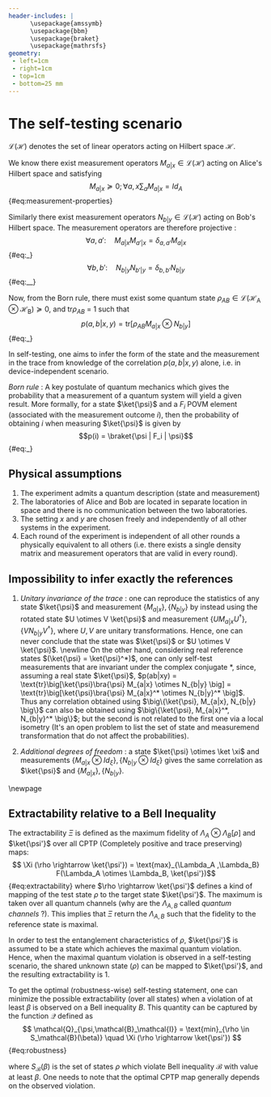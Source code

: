 ```yaml
---
header-includes: |
      \usepackage{amssymb}
      \usepackage{bbm}
      \usepackage{braket}
      \usepackage{mathrsfs}
geometry:
 - left=1cm
 - right=1cm
 - top=1cm
 - bottom=25 mm
---
```

# The self-testing scenario

$\mathscr{L(H)}$ denotes the set of linear operators acting on Hilbert space
$\mathscr H$.

We know there exist measurement operators $M_{a|x} \in \mathscr{L(H)}$ acting on
Alice's Hilbert space and satisfying
$$M_{a|x} \succcurlyeq 0 ; \forall a, x \sum_a M_{a|x} = Id_A$$
{#eq:measurement-properties}

Similarly there exist measurement operators $N_{b|y} \in \mathscr{L(H)}$ acting
on Bob's Hilbert space. The measurement operators are therefore projective :
$$\forall a, a' : \quad M_{a|x}M_{a'|x} = \delta_{a, a'}M_{a|x}$${#eq:_}
$$\forall b, b' : \quad N_{b|y}N_{b'|y} = \delta_{b, b'}N_{b|y}$${#eq:__}

Now, from the Born rule, there must exist some quantum state $\rho_{AB} \in
\mathscr{L(H_\text{A} \otimes H_\text{B})} \succcurlyeq 0$, and tr$\rho_{AB}$ =
1 such that
$$p(a,b|x,y) = \text{tr}\big[\rho_{AB} M_{a|x} \otimes N_{b|y} \big]$$ {#eq:_}

In self-testing, one aims to infer the form of the state and the measurement in
the trace from knowledge of the correlation $p(a, b|x, y)$ alone, i.e. in
device-independent scenario.

_Born rule_ : A key postulate of quantum mechanics which gives the probability
that a measurement of a quantum system will yield a given result. More formally,
for a state $\ket{\psi}$ and a $F_i$ POVM element (associated with the
measurement outcome $i$), then the probability of obtaining $i$ when measuring
$\ket{\psi}$ is given by $$p(i) = \braket{\psi | F_i | \psi}$$ {#eq:_}

## Physical assumptions

1. The experiment admits a quantum description (state and measurement)
2. The laboratories of Alice and Bob are located in separate location in space
and there is no communication between the two laboratories.
3. The setting $x$ and $y$ are chosen freely and independently of all other
systems in the experiment.
4. Each round of the experiment is independent of all other rounds a physically
equivalent to all others (i.e. there exists a single density matrix and
measurement operators that are valid in every round).

## Impossibility to infer exactly the references

1. _Unitary invariance of the trace_ : one can reproduce the statistics of any
state $\ket{\psi}$ and measurement $\{M_{a|x}\}, \{N_{b|y}\}$ by instead using
the rotated state $U \otimes V \ket{\psi}$ and measurement
$\{UM_{a|x}U^\dagger\}, \{VN_{b|y}V^\dagger\}$, where $U, V$ are unitary
transformations. Hence, one can never conclude that the state was $\ket{\psi}$
or $U \otimes V \ket{\psi}$. \newline On the other hand, considering real
reference states $(\ket{\psi} = \ket{\psi}^*)$, one can only self-test
measurements that are invariant under the complex conjugate $*$, since, assuming
a real state $\ket{\psi}$, $p(ab|xy) = \text{tr}\big[\ket{\psi}\bra{\psi}
M_{a|x} \otimes N_{b|y} \big] = \text{tr}\big[\ket{\psi}\bra{\psi} M_{a|x}^*
\otimes N_{b|y}^* \big]$. Thus any correlation obtained using $\big\{\ket{\psi},
M_{a|x}, N_{b|y} \big\}$ can also be obtained using $\big\{\ket{\psi},
M_{a|x}^*, N_{b|y}^* \big\}$; but the second is not related to the first one via
a local isometry (It's an open problem to list the set of state and measuremend
transformation that do not affect the probabilities).

2. _Additional degrees of freedom_ : a state $\ket{\psi} \otimes \ket \xi$ and
measurements $\{M_{a|x} \otimes Id_\xi\}, \{N_{b|y} \otimes Id_\xi\}$ gives the
same correlation as $\ket{\psi}$ and $\{M_{a|x}\}, \{N_{b|y}\}$.

\newpage

## Extractability relative to a Bell Inequality

The extractability $\Xi$ is defined as the maximum fidelity of $\Lambda_A
\otimes \Lambda_B \big[\rho\big]$ and $\ket{\psi'}$ over all CPTP (Completely
positive and trace preserving) maps: $$ \Xi (\rho \rightarrow \ket{\psi'}) =
\text{max}_{\Lambda_A ,\Lambda_B} F(\Lambda_A \otimes \Lambda_B, \ket{\psi'})$$
{#eq:extractability}
where $\rho \rightarrow \ket{\psi'}$ defines a kind of mapping of the test state
$\rho$ to the target state $\ket{\psi'}$. The maximum is taken over all quantum
channels (why are the $\Lambda_{A,B}$ called _quantum channels_ ?). This
implies that $\Xi$ return the $\Lambda_{A,B}$ such that the fidelity to the
reference state is maximal.

In order to test the entanglement characteristics of $\rho$, $\ket{\psi'}$ is
assumed to be a state which achieves the maximal quantum violation. Hence, when
the maximal quantum violation is observed in a self-testing scenario, the shared
unknown state $(\rho)$ can be mapped to $\ket{\psi'}$, and the resulting
extractability is 1.

To get the optimal (robustness-wise) self-testing statement, one can minimize
the possible extractability (over all states) when a violation of at least
$\beta$ is observed on a Bell inequality $B$. This quantity can be captured by
the function $\mathcal{Q}$ defined as
$$ \mathcal{Q}_{\psi,\mathcal{B}_\mathcal{I}} = \text{min}_{\rho \in
S_\mathcal{B}(\beta)} \quad \Xi (\rho \rightarrow \ket{\psi'}) $$
{#eq:robustness}

where $S_\mathcal{B}(\beta)$ is the set of states $\rho$ which
violate Bell inequality $\mathcal B$ with value at least $\beta$.  One needs to
note that the optimal CPTP map generally depends on the observed violation.
